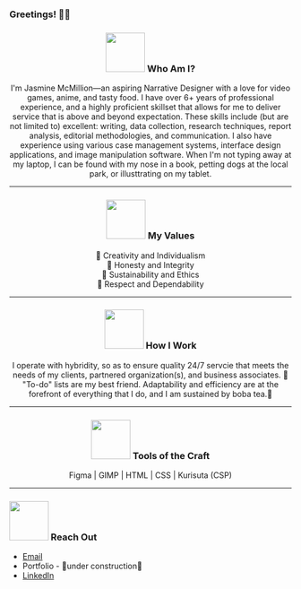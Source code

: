 ### Greetings! 👋🏾 
<h3 align="center">
<img src="https://user-images.githubusercontent.com/120766467/208231612-76f98938-5e66-44fc-b546-0c07b586a6f0.png" width="70" height="70"/> Who Am I?</h3>
<p align="center">I'm Jasmine McMillion—an aspiring Narrative Designer with a love for video games, anime, and tasty food. I have over 6+ years of professional experience, and a highly proficient skillset that allows for me to deliver service that is above and beyond expectation. These skills include (but are not limited to) excellent: writing, data collection, research techniques, report analysis, editorial methodologies, and communication. I also have experience using various case management systems, interface design applications, and image manipulation software. When I'm not typing away at my laptop, I can be found with my nose in a book, petting dogs at the local park, or illusttrating on my tablet.</p>
<hr>

<h3 align="center">
<img src="https://user-images.githubusercontent.com/120766467/208232097-8063bb3b-8f5f-4b5f-b4c5-ed952bdf6c75.png" width="70" height="70"/> My Values</h3>
<p align="center">
🍓 Creativity and Individualism
<br>🍓 Honesty and Integrity
  <br>🍓 Sustainability and Ethics 
<br>🍓 Respect and Dependability 
</p>
<hr>

<h3 align="center">
<img src="https://user-images.githubusercontent.com/120766467/208232332-38f38315-c1e8-4dc3-bf1b-64e0c0f363ae.png" width="70" height="70"/> How I Work</h3>
<p align="center">I operate with hybridity, so as to ensure quality 24/7 servcie that meets the needs of my clients, partnered organization(s), and business associates. 💌 "To-do" lists are my best friend. Adaptability and efficiency are at the forefront of everything that I do, and I am sustained by boba tea.🧋</p>
<hr>

<h3 align="center">
<img src="https://user-images.githubusercontent.com/120766467/208232870-66b32588-0f06-48a8-bef0-225cc10a4674.png" width="70" height="70"/> Tools of the Craft</h3>
<p align="center">Figma | GIMP | HTML | CSS | Kurisuta (CSP)</p>
<hr>

### <img src="https://user-images.githubusercontent.com/120766467/208234466-dff04ddd-63bf-4480-a0b1-59defb93f34e.png" width="70" height="70"/> Reach Out
* [Email](mailto:jasminemcmillion.biz@gmail.com?subject=[GitHub])
* Portfolio - 🚧under construction🚧
* [LinkedIn](https://www.linkedin.com/in/jasmine-mcmillion-59662b174/)
